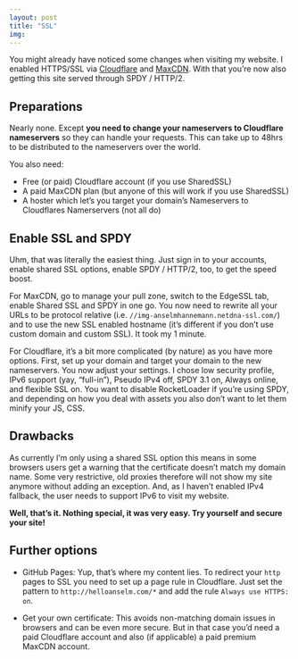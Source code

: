 ```yaml
---
layout: post
title: "SSL"
img:
---
```


You might already have noticed some changes when visiting my website. I enabled
HTTPS/SSL via [Cloudflare](https://www.cloudflare.com/) and [MaxCDN](https://www.maxcdn.com/). With that you’re now also getting this site
served through SPDY / HTTP/2.

## Preparations

Nearly none. Except **you need to change your nameservers to Cloudflare nameservers** so they
can handle your requests. This can take up to 48hrs to be distributed to the
nameservers over the world.

You also need:

- Free (or paid) Cloudflare account (if you use SharedSSL)
- A paid MaxCDN plan (but anyone of this will work if you use SharedSSL)
- A hoster which let’s you target your domain’s Nameservers to Cloudflares Namerservers (not all do)

## Enable SSL and SPDY

Uhm, that was literally the easiest thing. Just sign in to your accounts, enable
shared SSL options, enable SPDY / HTTP/2, too, to get the speed boost.

For MaxCDN, go to manage your pull zone, switch to the EdgeSSL tab, enable Shared SSL and SPDY in one go.
You now need to rewrite all your URLs to be protocol relative (i.e. `//img-anselmhannemann.netdna-ssl.com/`)
and to use the new SSL enabled hostname (it’s different if you don’t use custom domain and custom SSL).
It took my 1 minute.

For Cloudflare, it’s a bit more complicated (by nature) as you have more options.
First, set up your domain and target your domain to the new nameservers. You now adjust your settings.
I chose low security profile, IPv6 support (yay, “full-in”), Pseudo IPv4 off, SPDY 3.1 on,
Always online, and flexible SSL on.
You want to disable RocketLoader if you’re using SPDY, and depending on how you deal with assets
you also don’t want to let them minify your JS, CSS.

## Drawbacks

As currently I’m only using a shared SSL option this means in some browsers users get a warning
that the certificate doesn’t match my domain name. Some very restrictive, old proxies therefore will not
show my site anymore without adding an exception. And, as I haven’t enabled IPv4 fallback, the user
needs to support IPv6 to visit my website.


**Well, that’s it. Nothing special, it was very easy. Try yourself and secure your site!**

## Further options

- GitHub Pages: Yup, that’s where my content lies. To redirect your `http` pages to SSL you need
to set up a page rule in Cloudflare. Just set the pattern to `http://helloanselm.com/*` and add the rule `Always use HTTPS: on`.

- Get your own certificate: This avoids non-matching domain issues in browsers and can be even more secure.
But in that case you’d need a paid Cloudflare account and also (if applicable) a paid premium MaxCDN account.
